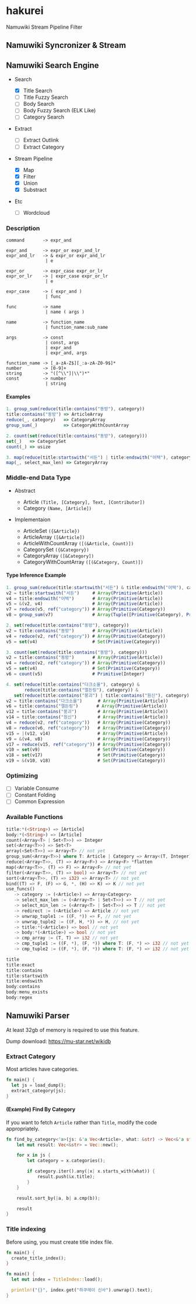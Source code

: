 # hakurei

Namuwiki Stream Pipeline Filter

## Namuwiki Syncronizer & Stream

## Namuwiki Search Engine

- Search

  - [x] Title Search
  - [ ] Title Fuzzy Search
  - [ ] Body Search
  - [ ] Body Fuzzy Search (ELK Like)
  - [ ] Category Search

- Extract

  - [ ] Extract Outlink
  - [ ] Extract Category

- Stream Pipeline

  - [x] Map
  - [x] Filter
  - [x] Union
  - [x] Substract

- Etc

  - [ ] Wordcloud

### Description

```
command       -> expr_and

expr_and      -> expr_or expr_and_lr
expr_and_lr   -> & expr_or expr_and_lr
               | e

expr_or       -> expr_case expr_or_lr
expr_or_lr    -> | expr_case expr_or_lr
               | e

expr_case     -> ( expr_and )
               | func

func          -> name
               | name ( args )

name          -> function_name
               | function_name:sub_name

args          -> const
               | const, args
               | expr_and
               | expr_and, args

function_name -> [_a-zA-Z$][_:a-zA-Z0-9$]*
number        -> [0-9]+
string        -> "([^\\"]|\\")*"
const         -> number
               | string
```

#### Examples

```js
1. group_sum(reduce(title:contains("동방"), category))
title:contains("동방") => ArticleArray
reduce(_, category)   => CategoryArray
group_sum(_)          => CategoryWithCountArray

2. count(set(reduce(title:contains("동방"), category)))
set(_)   => CategorySet
count(_) => usize

3. map(reduce(title:startswith("서든") | title:endswith("어택"), category), select_max_len)
map(_, select_max_len) => CategoryArray
```

### Middle-end Data Type

- Abstract

  - Article `(Title, [Category], Text, [Contributor])`
  - Category `(Name, [Article])`

- Implementaion

  - ArticleSet `({&Article})`
  - ArticleArray `([&Article])`
  - ArticleWithCountArray `([(&Article, Count)])`
  - CategorySet `({&Category})`
  - CategoryArray `([&Category])`
  - CategoryWithCountArray `([(&Category, Count)])`

#### Type Inference Example

```js
1. group_sum(reduce(title:startswith("서든") & title:endswith("어택"), category))
v2 = title:startswith("서든")     # Array(Primitive(Article))
v4 = title:endswith("어택")       # Array(Primitive(Article))
v5 = &(v2, v4)                   # Array(Primitive(Article))
v7 = reduce(v5, ref("category")) # Array(Primitive(Category))
v8 = group_sum(v7)               # Array(Tuple([Primitive(Category), Primitive(Integer)]))

2. set(reduce(title:contains("동방"), category))
v2 = title:contains("동방")       # Array(Primitive(Article))
v4 = reduce(v2, ref("category")) # Array(Primitive(Category))
v5 = set(v4)                     # Set(Primitive(Category))

3. count(set(reduce(title:contains("동방"), category)))
v2 = title:contains("동방")       # Array(Primitive(Article))
v4 = reduce(v2, ref("category")) # Array(Primitive(Category))
v5 = set(v4)                     # Set(Primitive(Category))
v6 = count(v5)                   # Primitive(Integer)

4. set(reduce(title:contains("다크소울"), category) & 
       reduce(title:contains("엘든링"), category)) & 
   set(reduce(title:contains("붕괴") | title:contains("원신"), category))
v2 = title:contains("다크소울")      # Array(Primitive(Article))
v6 = title:contains("엘든링")       # Array(Primitive(Article))
v12 = title:contains("붕괴")        # Array(Primitive(Article))
v14 = title:contains("원신")        # Array(Primitive(Article))
v4 = reduce(v2, ref("category"))   # Array(Primitive(Category))
v8 = reduce(v6, ref("category"))   # Array(Primitive(Category))
v15 = |(v12, v14)                  # Array(Primitive(Article))
v9 = &(v4, v8)                     # Array(Primitive(Category))
v17 = reduce(v15, ref("category")) # Array(Primitive(Category))
v10 = set(v9)                      # Set(Primitive(Category))
v18 = set(v17)                     # Set(Primitive(Category))
v19 = &(v10, v18)                  # Set(Primitive(Category))
```

### Optimizing

- [ ] Variable Consume
- [ ] Constant Folding
- [ ] Common Expression

### Available Functions

```rs
title:*(<String>) => [Article]
body:*(<String>) => [Article]
count(<Array<T> | Set<T>>) => Integer
set(<Array<T>>) => Set<T>
array(<Set<T>>) => Array<T> // not yet
group_sum(<Array<T>>) where T: Article | Category => Array<(T, Integer)>
reduce(<Array<T>>, (T) => Array<F>) => Array<F> *flatten
map(<Array<T>>, (T) => F) => Array<F> // not yet
filter(<Array<T>>, (T) => bool) => Array<T> // not yet
sort(<Array<T>>, (T) => i32) => Array<T> // not yet
bind((T) => F, (F) => G, *, (H) => K) => K // not yet
use_funcs()
   -> category := (<Article>) => Array<Category>
   -> select_max_len := (<Array<T> | Set<T>>) => T // not yet
   -> select_min_len := (<Array<T> | Set<T>>) => T // not yet
   -> redirect := (<Article>) => Article // not yet
   -> unwrap_tuple1 := ((F, *)) => F, // not yet
   -> unwrap_tuple2 := ((F, H, *)) => H, // not yet
   -> title:*(<Article>) => bool // not yet
   -> body:*(<Article>) => bool // not yet
   -> cmp_array := (T, T) => i32 // not yet
   -> cmp_tuple1 := ((F, *), (F, *)) where T: (F, *) => i32 // not yet
   -> cmp_tuple2 := ((F, *), (F, *)) where T: (F, *) => i32 // not yet
```

```rs
title
title:exact
title:contains
title:startswith
title:endswith
body:contains
body:menu_exists
body:regex
```

## Namuwiki Parser

At least 32gb of memory is required to use this feature.

Dump download: https://mu-star.net/wikidb

### Extract Category

Most articles have categories.

```rs
fn main() {
  let js = load_dump();
  extract_category(js);
}
```

#### (Example) Find By Category

If you want to fetch `Article` rather than `Title`, modify the code appropriately.

```rs
fn find_by_category<'a>(js: &'a Vec<Article>, what: &str) -> Vec<&'a str> {
    let mut result: Vec<&str> = Vec::new();

    for x in js {
        let category = x.categories();

        if category.iter().any(|x| x.starts_with(what)) {
            result.push(&x.title);
        }
    }

    result.sort_by(|a, b| a.cmp(b));

    result
}
```

### Title indexing

Before using, you must create title index file.

```rs
fn main() {
  create_title_index();
}
```

```rs
fn main() {
  let mut index = TitleIndex::load();

  println!("{}", index.get("하쿠레이 신사").unwrap().text);
}
```
